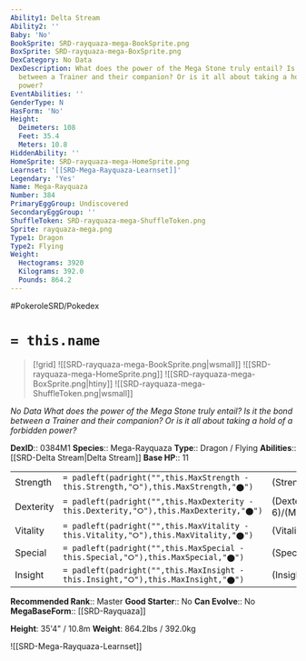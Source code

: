 ```yaml
---
Ability1: Delta Stream
Ability2: ''
Baby: 'No'
BookSprite: SRD-rayquaza-mega-BookSprite.png
BoxSprite: SRD-rayquaza-mega-BoxSprite.png
DexCategory: No Data
DexDescription: What does the power of the Mega Stone truly entail? Is it the bond
  between a Trainer and their companion? Or is it all about taking a hold of a forbidden
  power?
EventAbilities: ''
GenderType: N
HasForm: 'No'
Height:
  Deimeters: 108
  Feet: 35.4
  Meters: 10.8
HiddenAbility: ''
HomeSprite: SRD-rayquaza-mega-HomeSprite.png
Learnset: '[[SRD-Mega-Rayquaza-Learnset]]'
Legendary: 'Yes'
Name: Mega-Rayquaza
Number: 384
PrimaryEggGroup: Undiscovered
SecondaryEggGroup: ''
ShuffleToken: SRD-rayquaza-mega-ShuffleToken.png
Sprite: rayquaza-mega.png
Type1: Dragon
Type2: Flying
Weight:
  Hectograms: 3920
  Kilograms: 392.0
  Pounds: 864.2
---
```


#PokeroleSRD/Pokedex

# `= this.name`

> [!grid]
> ![[SRD-rayquaza-mega-BookSprite.png|wsmall]]
> ![[SRD-rayquaza-mega-HomeSprite.png]]
> ![[SRD-rayquaza-mega-BoxSprite.png|htiny]]
> ![[SRD-rayquaza-mega-ShuffleToken.png|wsmall]]


*No Data*
*What does the power of the Mega Stone truly entail? Is it the bond between a Trainer and their companion? Or is it all about taking a hold of a forbidden power?*

**DexID**:: 0384M1
**Species**:: Mega-Rayquaza
**Type**:: Dragon / Flying
**Abilities**:: [[SRD-Delta Stream|Delta Stream]]
**Base HP**:: 11

|           |                                                                                        |                                          |
| --------- | -------------------------------------------------------------------------------------- | ---------------------------------------- |
| Strength  | `= padleft(padright("",this.MaxStrength - this.Strength,"⭘"),this.MaxStrength,"⬤")`    | (Strength::9)/(MaxStrength::9)   |
| Dexterity | `= padleft(padright("",this.MaxDexterity - this.Dexterity,"⭘"),this.MaxDexterity,"⬤")` | (Dexterity:: 6)/(MaxDexterity::6) |
| Vitality  | `= padleft(padright("",this.MaxVitality - this.Vitality,"⭘"),this.MaxVitality,"⬤")`    | (Vitality::6)/(MaxVitality::6)   |
| Special   | `= padleft(padright("",this.MaxSpecial - this.Special,"⭘"),this.MaxSpecial,"⬤")`       | (Special::9)/(MaxSpecial::9)     |
| Insight   | `= padleft(padright("",this.MaxInsight - this.Insight,"⭘"),this.MaxInsight,"⬤")`       | (Insight::6)/(MaxInsight::6)     |


**Recommended Rank**:: Master
**Good Starter**:: No
**Can Evolve**:: No
**MegaBaseForm**:: [[SRD-Rayquaza]]

**Height**: 35'4" / 10.8m
**Weight**: 864.2lbs / 392.0kg

![[SRD-Mega-Rayquaza-Learnset]]
